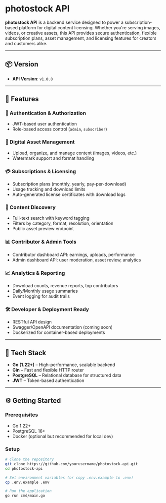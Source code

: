 # photostock API

**photostock API** is a backend service designed to power a subscription-based platform for digital content licensing. Whether you're serving images, videos, or creative assets, this API provides secure authentication, flexible subscription plans, asset management, and licensing features for creators and customers alike.

---

## 📦 Version

- **API Version**: `v1.0.0`

---

## 🚀 Features

### 🔐 Authentication & Authorization
- JWT-based user authentication
- Role-based access control (`admin`, `subscriber`)

### 📁 Digital Asset Management
- Upload, organize, and manage content (images, videos, etc.)
- Watermark support and format handling

### 💳 Subscriptions & Licensing
- Subscription plans (monthly, yearly, pay-per-download)
- Usage tracking and download limits
- Auto-generated license certificates with download logs

### 🔎 Content Discovery
- Full-text search with keyword tagging
- Filters by category, format, resolution, orientation
- Public asset preview endpoint

### 📊 Contributor & Admin Tools
- Contributor dashboard API: earnings, uploads, performance
- Admin dashboard API: user moderation, asset review, analytics

### 📈 Analytics & Reporting
- Download counts, revenue reports, top contributors
- Daily/Monthly usage summaries
- Event logging for audit trails

### 🛠️ Developer & Deployment Ready
- RESTful API design
- Swagger/OpenAPI documentation (coming soon)
- Dockerized for container-based deployments

---

## 🧱 Tech Stack

- **Go (1.22+)** – High-performance, scalable backend
- **Gin** – Fast and flexible HTTP router
- **PostgreSQL** – Relational database for structured data
- **JWT** – Token-based authentication

---

## ⚙️ Getting Started

### Prerequisites

- Go 1.22+
- PostgreSQL 16+
- Docker (optional but recommended for local dev)

### Setup

```bash
# Clone the repository
git clone https://github.com/yourusername/photostock-api.git
cd photostock-api

# Set environment variables (or copy .env.example to .env)
cp .env.example .env

# Run the application
go run cmd/main.go
